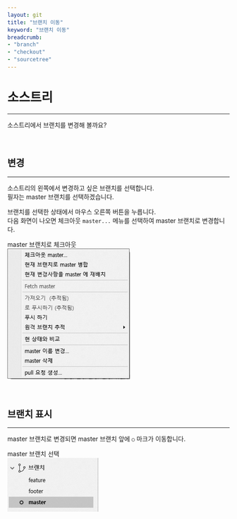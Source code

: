 ```yaml
---
layout: git
title: "브랜치 이동"
keyword: "브랜치 이동"
breadcrumb:
- "branch"
- "checkout"
- "sourcetree"
---
```


# 소스트리
---
소스트리에서 브랜치를 변경해 볼까요?  

<br>

## 변경
---
소스트리의 왼쪽에서 변경하고 싶은 브랜치를 선택합니다.  
필자는 master 브랜치를 선택하겠습니다.  

브랜치를 선택한 상태에서 마우스 오른쪽 버튼을 누릅니다.  
다음 화면이 나오면 체크아웃 `master...` 메뉴를 선택하여 master 브랜치로 변경합니다.  

master 브랜치로 체크아웃  
![master 브랜치로 체크아웃](./img/06-8.jpg)

<br>

## 브랜치 표시
---
master 브랜치로 변경되면 master 브랜치 앞에 `○` 마크가 이동합니다.  

master 브랜치 선택  
![master 브랜치 선택](./img/06-9.jpg)

<br>